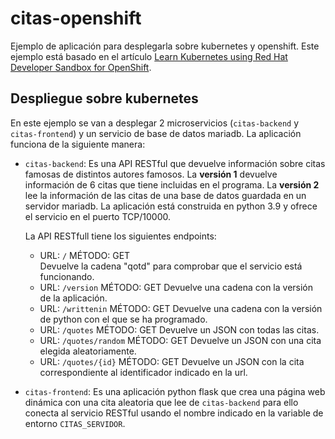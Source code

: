 # citas-openshift

Ejemplo de aplicación para desplegarla sobre kubernetes y openshift. Este ejemplo está basado en el artículo [Learn Kubernetes using Red Hat Developer Sandbox for OpenShift](https://developers.redhat.com/developer-sandbox/activities/learn-kubernetes-using-red-hat-developer-sandbox-openshift).

## Despliegue sobre kubernetes

En este ejemplo se van a desplegar 2 microservicios (`citas-backend` y `citas-frontend`) y un servicio de base de datos mariadb. La aplicación funciona de la siguiente manera:

* `citas-backend`: Es una API RESTful que devuelve información sobre citas famosas de distintos autores famosos. La **versión 1** devuelve información de 6 citas que tiene incluidas en el programa. La **versión 2** lee la información de las citas de una base de datos guardada en un servidor mariadb. La aplicación está construida en python 3.9 y ofrece el servicio en el puerto TCP/10000.

    La API RESTfull tiene los siguientes endpoints:

    * URL: `/`
    MÉTODO: GET  
    Devuelve la cadena "qotd" para comprobar que el servicio está funcionando.
    * URL: `/version`
        MÉTODO: GET 
        Devuelve una cadena con la versión de la aplicación.
    * URL: `/writtenin`
        MÉTODO: GET
        Devuelve una cadena con la versión de python con el que se ha programado.
    * URL: `/quotes`
        MÉTODO: GET
        Devuelve un JSON con todas las citas.
    * URL: `/quotes/random`
        MÉTODO: GET
        Devuelve un JSON con una cita elegida aleatoriamente.
    * URL: `/quotes/{id}`
        MÉTODO: GET
        Devuelve un JSON con la cita correspondiente al identificador indicado en la url.
* `citas-frontend`: Es una aplicación python flask que crea una página web dinámica con una cita aleatoria que lee de `citas-backend` para ello conecta al servicio RESTful usando el nombre indicado en la variable de entorno `CITAS_SERVIDOR`.


